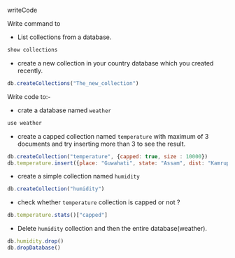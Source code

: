 writeCode

Write command to

- List collections from a database.

```js
show collections
```

- create a new collection in your country database which you created recently.

```js
db.createCollections("The_new_collection")
```

Write code to:-

- crate a database named `weather`

```js
use weather
```
- create a capped collection named `temperature` with maximum of 3 documents and try inserting more than 3 to see the result.

```js
db.createCollection("temperature", {capped: true, size : 10000})
db.temperature.insert({place: "Guwahati", state: "Assam", dist: "Kamrup"})
```
- create a simple collection named `humidity`

```js
db.createCollection("humidity")
```
- check whether `temperature` collection is capped or not ?

```js
db.temperature.stats()["capped"]
```

- Delete `humidity` collection and then the entire database(weather).

```js
db.humidity.drop()
db.dropDatabase()
```